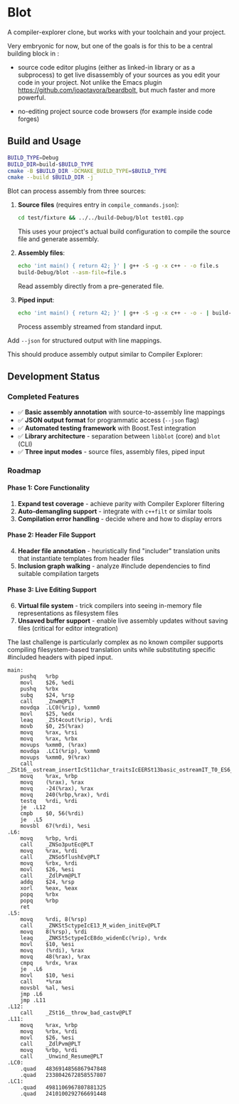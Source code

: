 # Blot

A compiler-explorer clone, but works with your toolchain and your project.

Very embryonic for now, but one of the goals is for this to be a
central building block in :

* source code editor plugins (either as linked-in library or as a
  subprocess) to get live disassembly of your sources as you edit your
  code in your project.  Not unlike the Emacs plugin
  https://github.com/joaotavora/beardbolt, but much faster and more
  powerful.
  
* no-editing project source code browsers (for example inside code
  forges)

## Build and Usage

```bash
BUILD_TYPE=Debug
BUILD_DIR=build-$BUILD_TYPE
cmake -B $BUILD_DIR -DCMAKE_BUILD_TYPE=$BUILD_TYPE
cmake --build $BUILD_DIR -j
```

Blot can process assembly from three sources:

1. **Source files** (requires entry in `compile_commands.json`): 
   ```bash
   cd test/fixture && ../../build-Debug/blot test01.cpp
   ```
   
   This uses your project's actual build configuration to compile the
   source file and generate assembly.

2. **Assembly files**: 
   ```bash
   echo 'int main() { return 42; }' | g++ -S -g -x c++ - -o file.s
   build-Debug/blot --asm-file=file.s
   ```
   
   Read assembly directly from a pre-generated file.

3. **Piped input**: 
   ```bash
   echo 'int main() { return 42; }' | g++ -S -g -x c++ - -o - | build-Debug/blot
   ```
   Process assembly streamed from standard input.

Add `--json` for structured output with line mappings.

This should produce assembly output similar to Compiler Explorer:

## Development Status

### Completed Features
- ✅ **Basic assembly annotation** with source-to-assembly line mappings
- ✅ **JSON output format** for programmatic access (`--json` flag)
- ✅ **Automated testing framework** with Boost.Test integration
- ✅ **Library architecture** - separation between `libblot` (core) and 
  `blot` (CLI)
- ✅ **Three input modes** - source files, assembly files, piped input

### Roadmap

#### Phase 1: Core Functionality
1. **Expand test coverage** - achieve parity with Compiler Explorer filtering
2. **Auto-demangling support** - integrate with `c++filt` or similar tools
3. **Compilation error handling** - decide where and how to display errors

#### Phase 2: Header File Support
4. **Header file annotation** - heuristically find "includer" translation 
   units that instantiate templates from header files
5. **Inclusion graph walking** - analyze #include dependencies to find 
   suitable compilation targets

#### Phase 3: Live Editing Support  
6. **Virtual file system** - trick compilers into seeing in-memory file 
   representations as filesystem files
7. **Unsaved buffer support** - enable live assembly updates without saving 
   files (critical for editor integration)

The last challenge is particularly complex as no known compiler supports 
compiling filesystem-based translation units while substituting specific 
#included headers with piped input. 

```
main:
	pushq	%rbp
	movl	$26, %edi
	pushq	%rbx
	subq	$24, %rsp
	call	_Znwm@PLT
	movdqa	.LC0(%rip), %xmm0
	movl	$25, %edx
	leaq	_ZSt4cout(%rip), %rdi
	movb	$0, 25(%rax)
	movq	%rax, %rsi
	movq	%rax, %rbx
	movups	%xmm0, (%rax)
	movdqa	.LC1(%rip), %xmm0
	movups	%xmm0, 9(%rax)
	call	_ZSt16__ostream_insertIcSt11char_traitsIcEERSt13basic_ostreamIT_T0_ES6_PKS3_l@PLT
	movq	%rax, %rbp
	movq	(%rax), %rax
	movq	-24(%rax), %rax
	movq	240(%rbp,%rax), %rdi
	testq	%rdi, %rdi
	je	.L12
	cmpb	$0, 56(%rdi)
	je	.L5
	movsbl	67(%rdi), %esi
.L6:
	movq	%rbp, %rdi
	call	_ZNSo3putEc@PLT
	movq	%rax, %rdi
	call	_ZNSo5flushEv@PLT
	movq	%rbx, %rdi
	movl	$26, %esi
	call	_ZdlPvm@PLT
	addq	$24, %rsp
	xorl	%eax, %eax
	popq	%rbx
	popq	%rbp
	ret
.L5:
	movq	%rdi, 8(%rsp)
	call	_ZNKSt5ctypeIcE13_M_widen_initEv@PLT
	movq	8(%rsp), %rdi
	leaq	_ZNKSt5ctypeIcE8do_widenEc(%rip), %rdx
	movl	$10, %esi
	movq	(%rdi), %rax
	movq	48(%rax), %rax
	cmpq	%rdx, %rax
	je	.L6
	movl	$10, %esi
	call	*%rax
	movsbl	%al, %esi
	jmp	.L6
	jmp	.L11
.L12:
	call	_ZSt16__throw_bad_castv@PLT
.L11:
	movq	%rax, %rbp
	movq	%rbx, %rdi
	movl	$26, %esi
	call	_ZdlPvm@PLT
	movq	%rbp, %rdi
	call	_Unwind_Resume@PLT
.LC0:
	.quad	4836914856867947848
	.quad	2338042672858557807
.LC1:
	.quad	4981106967807881325
	.quad	2410100292766691448
```
